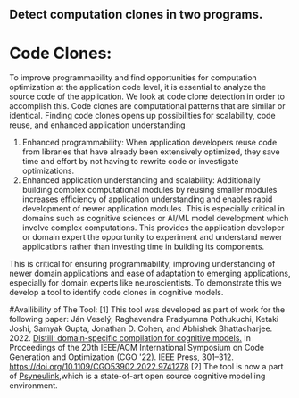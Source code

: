 ## Detect computation clones in two programs.

# Code Clones:
To improve programmability and find opportunities for computation optimization at the application code level, it is essential to analyze the source code of the application. We look at code clone detection in order to accomplish this. Code clones are computational patterns that are similar or identical. Finding code clones opens up possibilities for scalability, code reuse, and enhanced application understanding

1. Enhanced programmability: When application developers reuse code from libraries that have already been extensively optimized, they save time and effort by not having to rewrite code or investigate optimizations.
2. Enhanced application understanding and scalability: Additionally building complex computational modules by reusing smaller modules increases efficiency of application understanding and enables rapid development of newer application modules. This is especially critical in domains such as cognitive sciences or AI/ML model development which involve complex computations. This provides the application developer or domain expert the opportunity to experiment and understand newer applications rather than investing time in building its components.

This is critical for ensuring programmability, improving understanding of newer domain applications and ease of adaptation to emerging applications, especially for domain experts like neuroscientists. To demonstrate this we develop a tool to identify code clones in cognitive models. 

#Availibility of The Tool:
[1] This tool was developed as part of work for the following paper: 
Ján Veselý, Raghavendra Pradyumna Pothukuchi, Ketaki Joshi, Samyak Gupta, Jonathan D. Cohen, and Abhishek Bhattacharjee. 2022. [Distill: domain-specific compilation for cognitive models.](https://dl.acm.org/doi/abs/10.1109/CGO53902.2022.9741278) In Proceedings of the 20th IEEE/ACM International Symposium on Code Generation and Optimization (CGO '22). IEEE Press, 301–312. https://doi.org/10.1109/CGO53902.2022.9741278
[2] The tool is now a part of [Psyneulink](https://princetonuniversity.github.io/PsyNeuLink/),which is a state-of-art
open source cognitive modelling environment.
